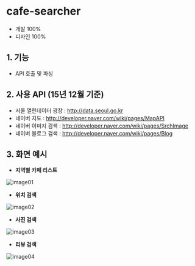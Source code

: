 # cafe-searcher

* 개발 100%
* 디자인 100%

## 1. 기능
- API 호출 및 파싱 

## 2. 사용 API (15년 12월 기준)
* 서울 열린데이터 광장 : http://data.seoul.go.kr
* 네이버 지도 : http://developer.naver.com/wiki/pages/MapAPI
* 네이버 이미지 검색 : http://developer.naver.com/wiki/pages/SrchImage
* 네이버 블로그 검색 : http://developer.naver.com/wiki/pages/Blog

## 3. 화면 예시

* <b>지역별 카페 리스트</b>

![image01](https://user-images.githubusercontent.com/14077108/135650701-6cf439b2-0960-447e-9d07-fb10bc961e59.png)

* <b>위치 검색</b>

![image02](https://user-images.githubusercontent.com/14077108/135650704-7efbefaf-2bec-4198-97e9-5879a78c6cf5.png)

* <b>사진 검색</b>

![image03](https://user-images.githubusercontent.com/14077108/135650708-46b88773-b84f-40a7-bab7-03ef1e8a6ad1.png)

* <b>리뷰 검색</b>

![image04](https://user-images.githubusercontent.com/14077108/135650713-3796192d-163c-46ce-965f-47e179515af1.png)
